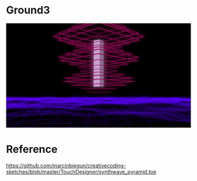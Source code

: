 # Ground3

![](./art/art.png)

# Reference
https://github.com/marcinbiegun/creativecoding-sketches/blob/master/TouchDesigner/synthwave_pyramid.toe